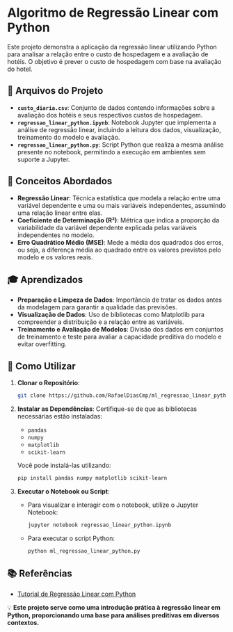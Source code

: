 # Algoritmo de Regressão Linear com Python

Este projeto demonstra a aplicação da regressão linear utilizando Python para analisar a relação entre o custo de hospedagem e a avaliação de hotéis. O objetivo é prever o custo de hospedagem com base na avaliação do hotel.

## 📂 Arquivos do Projeto

- **`custo_diaria.csv`**: Conjunto de dados contendo informações sobre a avaliação dos hotéis e seus respectivos custos de hospedagem.
- **`regressao_linear_python.ipynb`**: Notebook Jupyter que implementa a análise de regressão linear, incluindo a leitura dos dados, visualização, treinamento do modelo e avaliação.
- **`regressao_linear_python.py`**: Script Python que realiza a mesma análise presente no notebook, permitindo a execução em ambientes sem suporte a Jupyter.

## 📖 Conceitos Abordados

- **Regressão Linear**: Técnica estatística que modela a relação entre uma variável dependente e uma ou mais variáveis independentes, assumindo uma relação linear entre elas.
- **Coeficiente de Determinação (R²)**: Métrica que indica a proporção da variabilidade da variável dependente explicada pelas variáveis independentes no modelo.
- **Erro Quadrático Médio (MSE)**: Mede a média dos quadrados dos erros, ou seja, a diferença média ao quadrado entre os valores previstos pelo modelo e os valores reais.

## 🎓 Aprendizados

- **Preparação e Limpeza de Dados**: Importância de tratar os dados antes da modelagem para garantir a qualidade das previsões.
- **Visualização de Dados**: Uso de bibliotecas como Matplotlib para compreender a distribuição e a relação entre as variáveis.
- **Treinamento e Avaliação de Modelos**: Divisão dos dados em conjuntos de treinamento e teste para avaliar a capacidade preditiva do modelo e evitar overfitting.

## 🚀 Como Utilizar

1. **Clonar o Repositório**:
   ```bash
   git clone https://github.com/RafaelDiasCmp/ml_regressao_linear_python.git
   ```

2. **Instalar as Dependências**:
   Certifique-se de que as bibliotecas necessárias estão instaladas:
   - `pandas`
   - `numpy`
   - `matplotlib`
   - `scikit-learn`

   Você pode instalá-las utilizando:
   ```bash
   pip install pandas numpy matplotlib scikit-learn
   ```

3. **Executar o Notebook ou Script**:
   - Para visualizar e interagir com o notebook, utilize o Jupyter Notebook:
     ```bash
     jupyter notebook regressao_linear_python.ipynb
     ```
   - Para executar o script Python:
     ```bash
     python ml_regressao_linear_python.py
     ```

## 📚 Referências

- [Tutorial de Regressão Linear com Python](https://statorials.org/pt/regressao-linear-python/)

💡 **Este projeto serve como uma introdução prática à regressão linear em Python, proporcionando uma base para análises preditivas em diversos contextos.**
